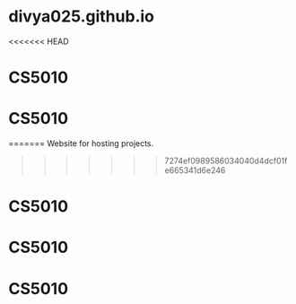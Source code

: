 # divya025.github.io
<<<<<<< HEAD
# CS5010
# CS5010
=======
Website for hosting projects.
>>>>>>> 7274ef0989586034040d4dcf01fe665341d6e246
# CS5010
# CS5010
# CS5010
